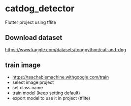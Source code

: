 # catdog_detector

Flutter project using tflite

## Download dataset

https://www.kaggle.com/datasets/tongpython/cat-and-dog


## train image

- https://teachablemachine.withgoogle.com/train
- select image project
- set class name
- train model (keep setting default)
- export model to use it in project (tflite)
